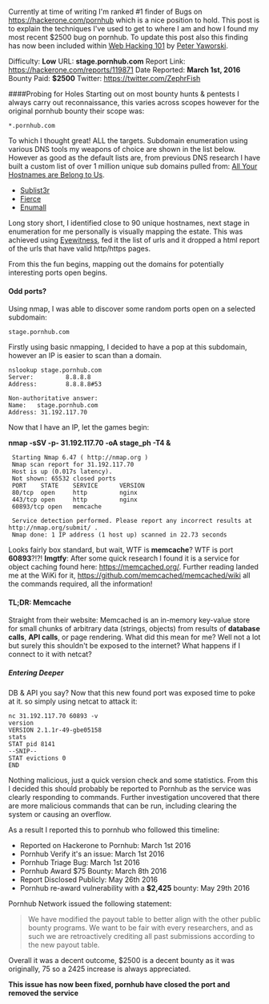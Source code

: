 Currently at time of writing I'm ranked #1 finder of Bugs on https://hackerone.com/pornhub which is a nice position to hold. This post is to explain the techniques I've used to get to where I am and how I found my most recent $2500 bug on pornhub. To update this post also this finding has now been included within [Web Hacking 101](https://leanpub.com/web-hacking-101) by [Peter Yaworski](https://twitter.com/yaworsk).

Difficulty: **Low**
URL: **stage.pornhub.com**
Report Link: https://hackerone.com/reports/119871
Date Reported: **March 1st, 2016**
Bounty Paid: **$2500**
Twitter: https://twitter.com/ZephrFish

####Probing for Holes
Starting out on most bounty hunts & pentests I always carry out reconnaissance, this varies across scopes however for the original pornhub bounty their scope was:

    *.pornhub.com

To which I thought great! ALL the  targets. Subdomain enumeration using various DNS tools my weapons of choice are shown in the list below. However as good as the default lists are, from previous DNS research I have built a custom list of over 1 million unique sub domains pulled from: [All Your Hostnames are Belong to Us](https://haxpo.nl/haxpo2015ams/wp-content/uploads/sites/4/2015/04/D1-P.-Mason-K.-Flemming-A.-Gill-All-Your-Hostnames-Are-Belong-to-Us.pdf).

 - [Sublist3r](https://github.com/aboul3la/Sublist3r)
 - [Fierce](https://github.com/mschwager/fierce)
 - [Enumall](https://github.com/jhaddix/domain)

Long story short, I identified close to 90 unique hostnames, next stage in enumeration for me personally is visually mapping the estate. This was achieved using [Eyewitness](https://github.com/ChrisTruncer/EyeWitness), fed it the list of urls and it dropped a html report of the urls that have valid http/https pages.

From this the fun begins, mapping out the domains for potentially interesting ports open begins. 

####  Odd ports?
Using nmap, I was able to discover some random ports open on a selected subdomain:

    stage.pornhub.com

Firstly using basic nmapping, I decided to have a pop at this subdomain, however an IP is easier to scan than a domain. 

    nslookup stage.pornhub.com
    Server:         8.8.8.8
    Address:        8.8.8.8#53
    
    Non-authoritative answer:
    Name:   stage.pornhub.com
    Address: 31.192.117.70

Now that I have an IP, let the games begin:

**nmap -sSV -p- 31.192.117.70 -oA stage_ph -T4 &**

     Starting Nmap 6.47 ( http://nmap.org ) 
     Nmap scan report for 31.192.117.70
     Host is up (0.017s latency).
     Not shown: 65532 closed ports
     PORT    STATE    SERVICE      VERSION
     80/tcp  open     http         nginx
     443/tcp open     http         nginx
     60893/tcp open   memcache
        
     Service detection performed. Please report any incorrect results at  http://nmap.org/submit/ .
     Nmap done: 1 IP address (1 host up) scanned in 22.73 seconds
    

Looks fairly box standard, but wait, WTF is **memcache**? WTF is port **60893**?!?! 
**lmgtfy**: After some quick research I found it is a service for object caching found here: https://memcached.org/. Further reading landed me at the WiKi for it, https://github.com/memcached/memcached/wiki all the commands required, all the  information! 

#### TL;DR: Memcache
Straight from their website: Memcached is an in-memory key-value store for small chunks of arbitrary data (strings, objects) from results of **database calls**, **API calls**, or page rendering.
What did this mean for me? Well not a lot but surely this shouldn't be exposed to the internet? What happens if I connect to it with netcat? 

##### Entering Deeper
DB & API you say? Now that this new found port was exposed time to poke at it. so simply using netcat to attack it:

    nc 31.192.117.70 60893 -v
    version
	VERSION 2.1.1r-49-gbe05158
	stats
	STAT pid 8141
	--SNIP--
	STAT evictions 0
	END

Nothing malicious, just a quick version check and some statistics. From this I decided this should probably be reported  to Pornhub as the service was clearly responding to commands. Further investigation uncovered that there are more malicious commands that can be run, including clearing the system or causing an overflow. 

As a result I reported this to pornhub who followed this timeline:

 - Reported on Hackerone to Pornhub: March 1st 2016
 - Pornhub Verify it's an issue:  	 March 1st 2016  	
 - Pornhub Triage Bug:  March 1st 2016	
 - Pornhub Award $75 Bounty: March 8th 2016	
 - Report Disclosed Publicly: May 26th 2016 
 - Pornhub re-award vulnerability with a **$2,425** bounty: May 29th 2016 

Pornhub Network issued the following statement:

> We have modified the payout table to better align with the other
> public bounty programs. We want to be fair with every researchers, and
> as such we are retroactively crediting all past submissions according
> to the new payout table.

Overall it was a decent outcome, $2500 is a decent bounty as it was originally, 75 so a 2425 increase is always appreciated.


**This issue has now been fixed, pornhub have closed the port and removed the service**
